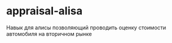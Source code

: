 # appraisal-alisa

Навык для алисы позволяющий проводить оценку стоимости автомобиля на вторичном рынке
